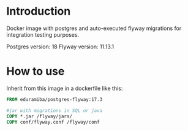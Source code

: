 # Introduction

Docker image with postgres and auto-executed flyway migrations for integration testing purposes.

Postgres version: 18
Flyway version: 11.13.1

# How to use

Inherit from this image in a dockerfile like this:

```Dockerfile
FROM eduramiba/postgres-flyway:17.3

#jar with migrations in SQL or java
COPY *.jar /flyway/jars/
COPY conf/flyway.conf /flyway/conf
```
